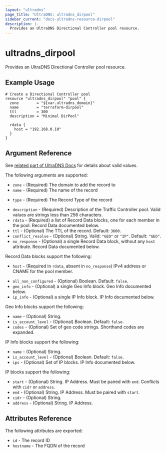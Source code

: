```yaml
---
layout: "ultradns"
page_title: "UltraDNS: ultradns_dirpool"
sidebar_current: "docs-ultradns-resource-dirpool"
description: |-
  Provides an UltraDNS Directional Controller pool resource.
---
```


# ultradns\_dirpool

Provides an UltraDNS Directional Controller pool resource.

## Example Usage

```hcl
# Create a Directional Controller pool
resource "ultradns_dirpool" "pool" {
  zone        = "${var.ultradns_domain}"
  name        = "terraform-dirpool"
  ttl         = 300
  description = "Minimal DirPool"

  rdata {
    host = "192.168.0.10"
  }
}
```

## Argument Reference

See [related part of UltraDNS Docs](https://restapi.ultradns.com/v1/docs#post-rrset) for details about valid values.

The following arguments are supported:

* `zone` - (Required) The domain to add the record to
* `name` - (Required) The name of the record
- `type` - (Required) The Record Type of the record
* `description` - (Required) Description of the Traffic Controller pool. Valid values are strings less than 256 characters.
* `rdata` - (Required) a list of Record Data blocks, one for each member in the pool. Record Data documented below.
* `ttl` - (Optional) The TTL of the record. Default: `3600`.
* `conflict_resolve` - (Optional) String. Valid: `"GEO"` or `"IP"`. Default: `"GEO"`.
* `no_response` - (Optional) a single Record Data block, without any `host` attribute. Record Data documented below.

Record Data blocks support the following:

* `host` - (Required in `rdata`, absent in `no_response`) IPv4 address or CNAME for the pool member.
- `all_non_configured` - (Optional) Boolean. Default: `false`.
- `geo_info` - (Optional) a single Geo Info block. Geo Info documented below.
- `ip_info` - (Optional) a single IP Info block. IP Info documented below.


Geo Info blocks support the following:

- `name` - (Optional) String.
- `is_account_level` - (Optional) Boolean. Default: `false`.
- `codes` - (Optional) Set of geo code strings. Shorthand codes are expanded.

IP Info blocks support the following:

- `name` - (Optional) String.
- `is_account_level` - (Optional) Boolean. Default: `false`.
- `ips` - (Optional) Set of IP blocks. IP Info documented below.

IP blocks support the following:
- `start` - (Optional) String. IP Address. Must be paired with `end`. Conflicts with `cidr` or `address`.
- `end` - (Optional) String. IP Address. Must be paired with `start`.
- `cidr` - (Optional) String.
- `address` - (Optional) String. IP Address.

## Attributes Reference

The following attributes are exported:

* `id` - The record ID
* `hostname` - The FQDN of the record
